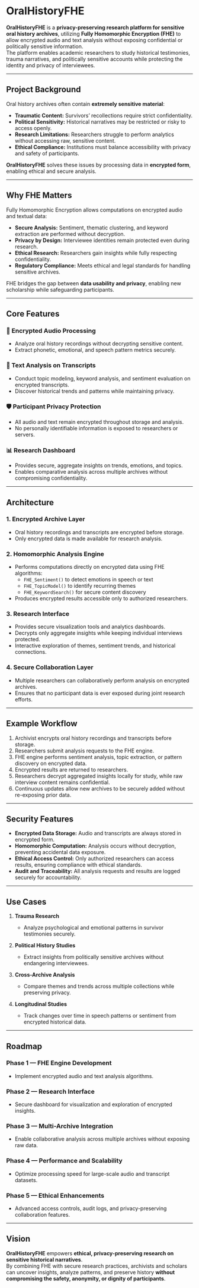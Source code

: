 # OralHistoryFHE

**OralHistoryFHE** is a **privacy-preserving research platform for sensitive oral history archives**, utilizing **Fully Homomorphic Encryption (FHE)** to allow encrypted audio and text analysis without exposing confidential or politically sensitive information.  
The platform enables academic researchers to study historical testimonies, trauma narratives, and politically sensitive accounts while protecting the identity and privacy of interviewees.

---

## Project Background

Oral history archives often contain **extremely sensitive material**:

- **Traumatic Content:** Survivors’ recollections require strict confidentiality.  
- **Political Sensitivity:** Historical narratives may be restricted or risky to access openly.  
- **Research Limitations:** Researchers struggle to perform analytics without accessing raw, sensitive content.  
- **Ethical Compliance:** Institutions must balance accessibility with privacy and safety of participants.

**OralHistoryFHE** solves these issues by processing data in **encrypted form**, enabling ethical and secure analysis.

---

## Why FHE Matters

Fully Homomorphic Encryption allows computations on encrypted audio and textual data:

- **Secure Analysis:** Sentiment, thematic clustering, and keyword extraction are performed without decryption.  
- **Privacy by Design:** Interviewee identities remain protected even during research.  
- **Ethical Research:** Researchers gain insights while fully respecting confidentiality.  
- **Regulatory Compliance:** Meets ethical and legal standards for handling sensitive archives.

FHE bridges the gap between **data usability and privacy**, enabling new scholarship while safeguarding participants.

---

## Core Features

### 🎤 Encrypted Audio Processing
- Analyze oral history recordings without decrypting sensitive content.  
- Extract phonetic, emotional, and speech pattern metrics securely.

### 📄 Text Analysis on Transcripts
- Conduct topic modeling, keyword analysis, and sentiment evaluation on encrypted transcripts.  
- Discover historical trends and patterns while maintaining privacy.

### 🛡 Participant Privacy Protection
- All audio and text remain encrypted throughout storage and analysis.  
- No personally identifiable information is exposed to researchers or servers.

### 📊 Research Dashboard
- Provides secure, aggregate insights on trends, emotions, and topics.  
- Enables comparative analysis across multiple archives without compromising confidentiality.

---

## Architecture

### 1. Encrypted Archive Layer
- Oral history recordings and transcripts are encrypted before storage.  
- Only encrypted data is made available for research analysis.

### 2. Homomorphic Analysis Engine
- Performs computations directly on encrypted data using FHE algorithms:  
  - `FHE_Sentiment()` to detect emotions in speech or text  
  - `FHE_TopicModel()` to identify recurring themes  
  - `FHE_KeywordSearch()` for secure content discovery  
- Produces encrypted results accessible only to authorized researchers.

### 3. Research Interface
- Provides secure visualization tools and analytics dashboards.  
- Decrypts only aggregate insights while keeping individual interviews protected.  
- Interactive exploration of themes, sentiment trends, and historical connections.

### 4. Secure Collaboration Layer
- Multiple researchers can collaboratively perform analysis on encrypted archives.  
- Ensures that no participant data is ever exposed during joint research efforts.

---

## Example Workflow

1. Archivist encrypts oral history recordings and transcripts before storage.  
2. Researchers submit analysis requests to the FHE engine.  
3. FHE engine performs sentiment analysis, topic extraction, or pattern discovery on encrypted data.  
4. Encrypted results are returned to researchers.  
5. Researchers decrypt aggregated insights locally for study, while raw interview content remains confidential.  
6. Continuous updates allow new archives to be securely added without re-exposing prior data.

---

## Security Features

- **Encrypted Data Storage:** Audio and transcripts are always stored in encrypted form.  
- **Homomorphic Computation:** Analysis occurs without decryption, preventing accidental data exposure.  
- **Ethical Access Control:** Only authorized researchers can access results, ensuring compliance with ethical standards.  
- **Audit and Traceability:** All analysis requests and results are logged securely for accountability.

---

## Use Cases

1. **Trauma Research**
   - Analyze psychological and emotional patterns in survivor testimonies securely.

2. **Political History Studies**
   - Extract insights from politically sensitive archives without endangering interviewees.

3. **Cross-Archive Analysis**
   - Compare themes and trends across multiple collections while preserving privacy.

4. **Longitudinal Studies**
   - Track changes over time in speech patterns or sentiment from encrypted historical data.

---

## Roadmap

### Phase 1 — FHE Engine Development
- Implement encrypted audio and text analysis algorithms.

### Phase 2 — Research Interface
- Secure dashboard for visualization and exploration of encrypted insights.

### Phase 3 — Multi-Archive Integration
- Enable collaborative analysis across multiple archives without exposing raw data.

### Phase 4 — Performance and Scalability
- Optimize processing speed for large-scale audio and transcript datasets.

### Phase 5 — Ethical Enhancements
- Advanced access controls, audit logs, and privacy-preserving collaboration features.

---

## Vision

**OralHistoryFHE** empowers **ethical, privacy-preserving research on sensitive historical narratives**.  
By combining FHE with secure research practices, archivists and scholars can uncover insights, analyze patterns, and preserve history **without compromising the safety, anonymity, or dignity of participants**.
